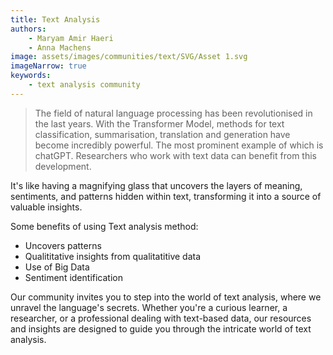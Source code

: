 ```yaml
---
title: Text Analysis
authors: 
    - Maryam Amir Haeri
    - Anna Machens
image: assets/images/communities/text/SVG/Asset 1.svg
imageNarrow: true
keywords:
    - text analysis community
---
```


> The field of natural language processing has been revolutionised in the last years. With the Transformer Model, methods for text classification, summarisation, translation and generation have become incredibly powerful. The most prominent example of which is chatGPT. Researchers who work with text data can benefit from this development.
 
It's like having a magnifying glass that uncovers the layers of meaning, sentiments, and patterns hidden within text, transforming it into a source of valuable insights.

Some benefits of using Text analysis method: 
- Uncovers patterns 
- Qualititative insights from qualitatitive data 
- Use of Big Data 
- Sentiment identification 

 Our community invites you to step into the world of text analysis, where we unravel the language's secrets. Whether you're a curious learner, a researcher, or a professional dealing with text-based data, our resources and insights are designed to guide you through the intricate world of text analysis.

